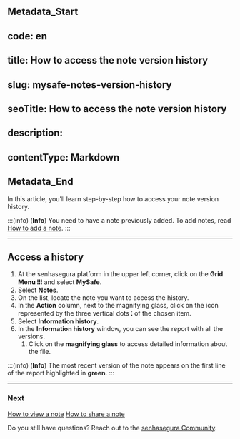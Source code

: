 ## Metadata_Start 
## code: en
## title: How to access the note version history 
## slug: mysafe-notes-version-history 
## seoTitle: How to access the note version history 
## description:  
## contentType: Markdown 
## Metadata_End
In this article, you'll learn step-by-step how to access your note version history.

:::(info) (**Info**)
You need to have a note previously added. To add notes, read [How to add a note](/v3-32/docs/mysafe-notes-add).
:::
***

## Access a history

1. At the senhasegura platform in the upper left corner, click on the **Grid Menu ⁝⁝⁝** and select **MySafe**.
2. Select **Notes**.
3. On the list, locate the note you want to access the history.
4. In the **Action** column, next to the magnifying glass, click on the icon represented by the three vertical dots **⁝** of the chosen item.
5. Select **Information history**.
6. In the **Information history** window, you can see the report with all the versions.
    1. Click on the **magnifying glass** to access detailed information about the file.

:::(info) (**Info**)
The most recent version of the note appears on the first line of the report highlighted in **green**.
:::
***

### Next
[How to view a note](/v3-32/docs/mysafe-notes-view)
[How to share a note](/v3-32/docs/mysafe-notes-share)

Do you still have questions? Reach out to the [senhasegura Community](https://community.senhasegura.io/).
